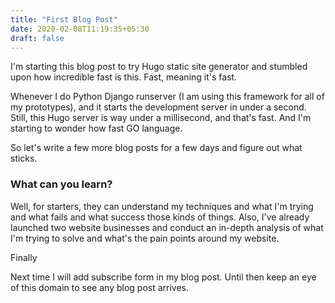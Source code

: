 ```yaml
---
title: "First Blog Post"
date: 2020-02-08T11:19:35+05:30
draft: false
---
```


I'm starting this blog post to try Hugo static site generator and stumbled upon how incredible fast is this. Fast, meaning it's fast. 

Whenever I do Python Django runserver (I am using this framework for all of my prototypes), and it starts the development server in under a second. Still, this Hugo server is way under a millisecond, and that's fast. And I'm starting to wonder how fast GO language.

So let's write a few more blog posts for a few days and figure out what sticks. 

### What can you learn?

Well, for starters, they can understand my techniques and what I'm trying and what fails and what success those kinds of things. Also, I've already launched two website businesses and conduct an in-depth analysis of what I'm trying to solve and what's the pain points around my website.

Finally

Next time I will add subscribe form in my blog post. Until then keep an eye of this domain to see any blog post arrives.